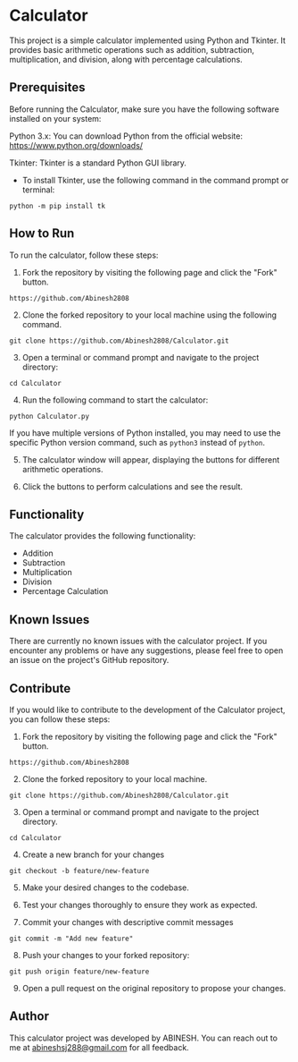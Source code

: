 # Calculator

This project is a simple calculator implemented using Python and Tkinter. 
It provides basic arithmetic operations such as addition, subtraction, multiplication, and division, 
along with percentage calculations.

## Prerequisites
Before running the Calculator, make sure you have the following software installed on your system:

Python 3.x: You can download Python from the official website: https://www.python.org/downloads/

Tkinter: Tkinter is a standard Python GUI library.
   - To install Tkinter, use the following command in the command prompt or terminal:
``` 
python -m pip install tk 
```

## How to Run
To run the calculator, follow these steps:

1. Fork the repository by visiting the following page and click the "Fork" button.
```
https://github.com/Abinesh2808
```

2. Clone the forked repository to your local machine using the following command.
```
git clone https://github.com/Abinesh2808/Calculator.git
```

3. Open a terminal or command prompt and navigate to the project directory:
```
cd Calculator
```

4. Run the following command to start the calculator:
```
python Calculator.py
```

If you have multiple versions of Python installed, you may need to use the specific Python version command, 
such as `python3` instead of `python`.

5. The calculator window will appear, displaying the buttons for different arithmetic operations.

6. Click the buttons to perform calculations and see the result.

## Functionality
The calculator provides the following functionality:

- Addition
- Subtraction
- Multiplication
- Division
- Percentage Calculation

## Known Issues
There are currently no known issues with the calculator project. If you encounter any problems or have any suggestions,
 please feel free to open an issue on the project's GitHub repository.

## Contribute
If you would like to contribute to the development of the Calculator project, you can follow these steps:

1. Fork the repository by visiting the following page and click the "Fork" button.
```
https://github.com/Abinesh2808
```


2. Clone the forked repository to your local machine.
```
git clone https://github.com/Abinesh2808/Calculator.git
```

3. Open a terminal or command prompt and navigate to the project directory.
```
cd Calculator
```
4. Create a new branch for your changes
```
git checkout -b feature/new-feature
```
5. Make your desired changes to the codebase.

6. Test your changes thoroughly to ensure they work as expected.

7. Commit your changes with descriptive commit messages

```
git commit -m "Add new feature"
```
8. Push your changes to your forked repository:
```
git push origin feature/new-feature
```
9. Open a pull request on the original repository to propose your changes.

## Author
This calculator project was developed by ABINESH. You can reach out to me at abineshsj288@gmail.com for all feedback.

